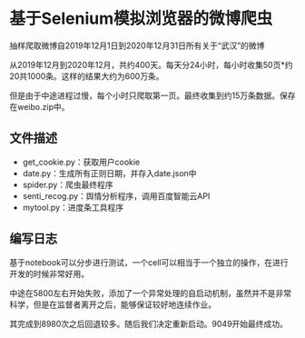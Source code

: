 # 基于Selenium模拟浏览器的微博爬虫

抽样爬取微博自2019年12月1日到2020年12月31日所有关于“武汉”的微博

从2019年12月到2020年12月，共约400天。每天分24小时，每小时收集50页*约20共1000条。这样的结果大约为600万条。

但是由于中途进程过慢，每个小时只爬取第一页。最终收集到约15万条数据。保存在weibo.zip中。

## 文件描述

- get_cookie.py：获取用户cookie
- date.py：生成所有正则日期，并存入date.json中
- spider.py：爬虫最终程序
- senti_recog.py：舆情分析程序，调用百度智能云API
- mytool.py：进度条工具程序

## 编写日志

基于notebook可以分步进行测试，一个cell可以相当于一个独立的操作，在进行开发的时候非常好用。

中途在5800左右开始失败，添加了一个异常处理的自启动机制，虽然并不是非常科学，但是在监督者离开之后，能够保证较好地连续作业。

其完成到8980次之后回退较多。随后我们决定重新启动。9049开始最终成功。